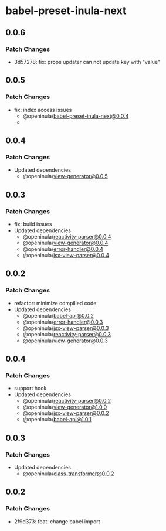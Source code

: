 # babel-preset-inula-next

## 0.0.6

### Patch Changes

- 3d57278: fix: props updater can not update key with "value"

## 0.0.5

### Patch Changes

- fix: index access issues
  - @openinula/babel-preset-inula-next@0.0.4
  -

## 0.0.4

### Patch Changes

- Updated dependencies
  - @openinula/view-generator@0.0.5

## 0.0.3

### Patch Changes

- fix: build issues
- Updated dependencies
  - @openinula/reactivity-parser@0.0.4
  - @openinula/view-generator@0.0.4
  - @openinula/error-handler@0.0.4
  - @openinula/jsx-view-parser@0.0.4

## 0.0.2

### Patch Changes

- refactor: minimize compilied code
- Updated dependencies
  - @openinula/babel-api@0.0.2
  - @openinula/error-handler@0.0.3
  - @openinula/jsx-view-parser@0.0.3
  - @openinula/reactivity-parser@0.0.3
  - @openinula/view-generator@0.0.3

## 0.0.4

### Patch Changes

- support hook
- Updated dependencies
  - @openinula/reactivity-parser@0.0.2
  - @openinula/view-generator@1.0.0
  - @openinula/jsx-view-parser@0.0.2
  - @openinula/babel-api@1.0.1

## 0.0.3

### Patch Changes

- Updated dependencies
  - @openinula/class-transformer@0.0.2

## 0.0.2

### Patch Changes

- 2f9d373: feat: change babel import
